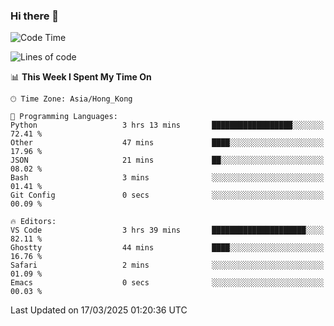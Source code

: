 ### Hi there 👋

<!--
**nicehiro/nicehiro** is a ✨ _special_ ✨ repository because its `README.md` (this file) appears on your GitHub profile.

Here are some ideas to get you started:

- 🔭 I’m currently working on ...
- 🌱 I’m currently learning ...
- 👯 I’m looking to collaborate on ...
- 🤔 I’m looking for help with ...
- 💬 Ask me about ...
- 📫 How to reach me: ...
- 😄 Pronouns: ...
- ⚡ Fun fact: ...
-->

<!--START_SECTION:waka-->
![Code Time](http://img.shields.io/badge/Code%20Time-357%20hrs%2049%20mins-blue)

![Lines of code](https://img.shields.io/badge/From%20Hello%20World%20I%27ve%20Written-1.6%20million%20lines%20of%20code-blue)

📊 **This Week I Spent My Time On** 

```text
🕑︎ Time Zone: Asia/Hong_Kong

💬 Programming Languages: 
Python                   3 hrs 13 mins       ██████████████████░░░░░░░   72.41 % 
Other                    47 mins             ████░░░░░░░░░░░░░░░░░░░░░   17.96 % 
JSON                     21 mins             ██░░░░░░░░░░░░░░░░░░░░░░░   08.02 % 
Bash                     3 mins              ░░░░░░░░░░░░░░░░░░░░░░░░░   01.41 % 
Git Config               0 secs              ░░░░░░░░░░░░░░░░░░░░░░░░░   00.09 % 

🔥 Editors: 
VS Code                  3 hrs 39 mins       █████████████████████░░░░   82.11 % 
Ghostty                  44 mins             ████░░░░░░░░░░░░░░░░░░░░░   16.76 % 
Safari                   2 mins              ░░░░░░░░░░░░░░░░░░░░░░░░░   01.09 % 
Emacs                    0 secs              ░░░░░░░░░░░░░░░░░░░░░░░░░   00.03 % 
```


 Last Updated on 17/03/2025 01:20:36 UTC
<!--END_SECTION:waka-->

